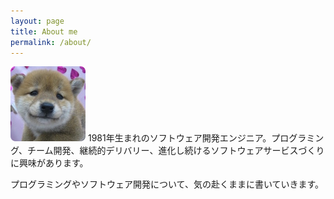```yaml
---
layout: page
title: About me
permalink: /about/
---
```


![aboutme](/images/about_120x120.png)
1981年生まれのソフトウェア開発エンジニア。プログラミング、チーム開発、継続的デリバリー、進化し続けるソフトウェアサービスづくりに興味があります。

プログラミングやソフトウェア開発について、気の赴くままに書いていきます。
